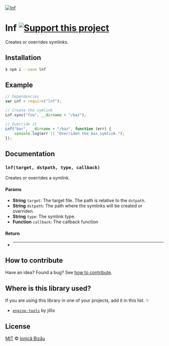 [![lnf](http://i.imgur.com/tUWANmF.png)](#)

# lnf [![Support this project][donate-now]][paypal-donations]

Creates or overrides symlinks.

## Installation

```sh
$ npm i --save lnf
```

## Example

```js
// Dependencies
var Lnf = require("lnf");

// Create the symlink
Lnf.sync("foo", __dirname + "/baz");

// Override it
Lnf("bar", __dirname + "/baz", function (err) {
    console.log(err || "Overriden the baz symlink.");
});
```

## Documentation

### `lnf(target, dstpath, type, callback)`
Creates or overrides a symlink.

#### Params
- **String** `target`: The target file. The path is relative to the `dstpath`.
- **String** `dstpath`: The path where the symlinks will be created or overriden.
- **String** `type`: The symlink type.
- **Function** `callback`: The callback function

#### Return
- ****

## How to contribute
Have an idea? Found a bug? See [how to contribute][contributing].

## Where is this library used?
If you are using this library in one of your projects, add it in this list. :sparkles:

 - [`engine-tools`](https://github.com/jillix/engine-tools) by jillix

## License

[MIT][license] © [Ionică Bizău][website]

[paypal-donations]: https://www.paypal.com/cgi-bin/webscr?cmd=_s-xclick&hosted_button_id=RVXDDLKKLQRJW
[donate-now]: http://i.imgur.com/6cMbHOC.png

[license]: http://showalicense.com/?fullname=Ionic%C4%83%20Biz%C4%83u%20%3Cbizauionica%40gmail.com%3E%20(http%3A%2F%2Fionicabizau.net)&year=2015#license-mit
[website]: http://ionicabizau.net
[contributing]: /CONTRIBUTING.md
[docs]: /DOCUMENTATION.md